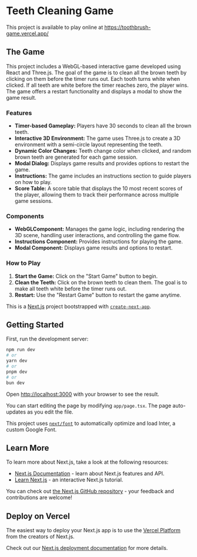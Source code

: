 # Teeth Cleaning Game

This project is available to play online at https://toothbrush-game.vercel.app/ 


## The Game

This project includes a WebGL-based interactive game developed using React and Three.js. The goal of the game is to clean all the brown teeth by clicking on them before the timer runs out. Each tooth turns white when clicked. If all teeth are white before the timer reaches zero, the player wins. The game offers a restart functionality and displays a modal to show the game result.

### Features

- **Timer-based Gameplay:** Players have 30 seconds to clean all the brown teeth.
- **Interactive 3D Environment:** The game uses Three.js to create a 3D environment with a semi-circle layout representing the teeth.
- **Dynamic Color Changes:** Teeth change color when clicked, and random brown teeth are generated for each game session.
- **Modal Dialog:** Displays game results and provides options to restart the game.
- **Instructions:** The game includes an instructions section to guide players on how to play.
- **Score Table:** A score table that displays the 10 most recent scores of the player, allowing them to track their performance across multiple game sessions.

### Components

- **WebGLComponent:** Manages the game logic, including rendering the 3D scene, handling user interactions, and controlling the game flow.
- **Instructions Component:** Provides instructions for playing the game.
- **Modal Component:** Displays game results and options to restart.

### How to Play

1. **Start the Game:** Click on the "Start Game" button to begin.
2. **Clean the Teeth:** Click on the brown teeth to clean them. The goal is to make all teeth white before the timer runs out.
3. **Restart:** Use the "Restart Game" button to restart the game anytime.



This is a [Next.js](https://nextjs.org/) project bootstrapped with [`create-next-app`](https://github.com/vercel/next.js/tree/canary/packages/create-next-app).

## Getting Started

First, run the development server:

```bash
npm run dev
# or
yarn dev
# or
pnpm dev
# or
bun dev
```

Open [http://localhost:3000](http://localhost:3000) with your browser to see the result.

You can start editing the page by modifying `app/page.tsx`. The page auto-updates as you edit the file.

This project uses [`next/font`](https://nextjs.org/docs/basic-features/font-optimization) to automatically optimize and load Inter, a custom Google Font.

## Learn More

To learn more about Next.js, take a look at the following resources:

- [Next.js Documentation](https://nextjs.org/docs) - learn about Next.js features and API.
- [Learn Next.js](https://nextjs.org/learn) - an interactive Next.js tutorial.

You can check out [the Next.js GitHub repository](https://github.com/vercel/next.js/) - your feedback and contributions are welcome!

## Deploy on Vercel

The easiest way to deploy your Next.js app is to use the [Vercel Platform](https://vercel.com/new?utm_medium=default-template&filter=next.js&utm_source=create-next-app&utm_campaign=create-next-app-readme) from the creators of Next.js.

Check out our [Next.js deployment documentation](https://nextjs.org/docs/deployment) for more details.